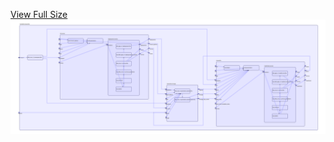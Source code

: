 [View Full Size](https://raw.githubusercontent.com/mingfang/terraform-k8s-modules/master/examples/cassandra/diagram.svg?sanitize=true)<img src="diagram.svg"/>
